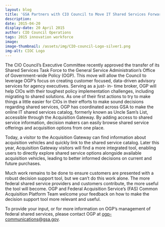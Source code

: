 ```yaml
---
layout: blog
title: 'GSA Partners with CIO Council to Move IT Shared Services Forward'
description:
date: 2015-04-20
display-date: 20 April 2015
author: CIO Council Operations
tags: 2015 innovation workforce
image:
image-thumbnail: /assets/img/CIO-council-Logo-silver1.png
img-alt: CIOC Logo
---
```

The CIO Council’s Executive Committee recently approved the transfer of its Shared Services Task Force to the General Service Administration’s Office of Government-wide Policy (OGP). This move will allow the Council to leverage OGP’s focus on creating customer focused, data-driven advisory services for agency executives. Serving as a just- in- time broker, OGP will help CIOs with their toughest policy implementation challenges, including migrating to shared solutions. As one of their first actions to try to make things a little easier for CIOs in their efforts to make sound decisions regarding shared services, OGP has coordinated across GSA to make the online IT shared services catalog, formerly known as Uncle Sam’s List, accessible through the Acquisition Gateway. By adding access to shared service information, decision makers can easily browse shared service offerings and acquisition options from one place.

Today, a visitor to the Acquisition Gateway can find information about acquisition vehicles and quickly link to the shared service catalog. Later this year, Acquisition Gateway visitors will find a more integrated tool, enabling users to directly explore shared service options alongside available acquisition vehicles, leading to better informed decisions on current and future purchases.

Much work remains to be done to ensure customers are presented with a robust decision support tool, but we can’t do this work alone. The more federal shared service providers and customers contribute, the more useful the tool will become. OGP and Federal Acquisition Service’s (FAS) Common Acquisition Platform Team welcome your feedback on how to make the decision support tool more relevant and useful.

To provide your input, or for more information on OGP’s management of federal shared services, please contact OGP at [ogp-communications@gsa.gov](mailto:ogp-communications@gsa.gov).
